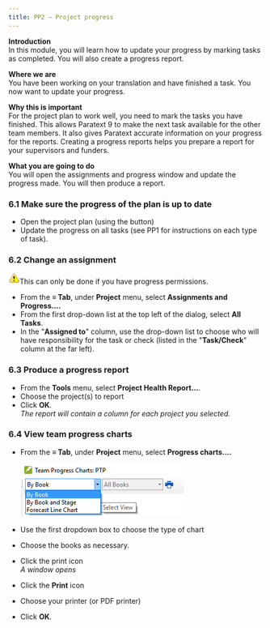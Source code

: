 ```yaml
---
title: PP2 – Project progress
---
```

**Introduction**  
In this module, you will learn how to update your progress by marking tasks as completed. You will also create a progress report.

**Where we are**  
You have been working on your translation and have finished a task. You now want to update your progress.

**Why this is important**   
For the project plan to work well, you need to mark the tasks you have finished. This allows Paratext 9 to make the next task available for the other team members. It also gives Paratext accurate information on your progress for the reports. Creating a progress reports helps you prepare a report for your supervisors and funders.

**What you are going to do**  
You will open the assignments and progress window and update the progress made. You will then produce a report.

### 6.1 Make sure the progress of the plan is up to date

-   Open the project plan (using the button)
-   Update the progress on all tasks (see PP1 for instructions on each type of task).

### 6.2 Change an assignment

![](media/1c28af076960c2df6864e22de6b6bb9a.png)This can only be done if you have progress permissions.

-   From the **≡ Tab**, under **Project** menu, select **Assignments and Progress....**
-   From the first drop-down list at the top left of the dialog, select **All Tasks**.
-   In the "**Assigned to**" column, use the drop-down list to choose who will have responsibility for the task or check (listed in the "**Task/Check**" column at the far left).

### 6.3 Produce a progress report

-   From the **Tools** menu, select **Project Health Report...**.
-   Choose the project(s) to report
-   Click **OK**.  
    *The report will contain a column for each project you selected.*

### 6.4 View team progress charts

-   From the **≡ Tab**, under **Project** menu, select **Progress charts....**

    ![](media/c39b0bb812f828a6a704052c6f10ebf4.png)

-   Use the first dropdown box to choose the type of chart
-   Choose the books as necessary.
-   Click the print icon  
    *A window opens*

-   Click the **Print** icon
-   Choose your printer (or PDF printer)
-   Click **OK**.
